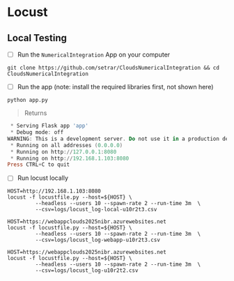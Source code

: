# Locust

## Local Testing

- [ ] Run the `NumericalIntegration` App on your computer

```
git clone https://github.com/setrar/CloudsNumericalIntegration && cd CloudsNumericalIntegration
```

- [ ] Run the app (note: install the required libraries first, not shown here)


```
python app.py
```
> Returns
```powershell
 * Serving Flask app 'app'
 * Debug mode: off
WARNING: This is a development server. Do not use it in a production deployment. Use a production WSGI server instead.
 * Running on all addresses (0.0.0.0)
 * Running on http://127.0.0.1:8080
 * Running on http://192.168.1.103:8080
Press CTRL+C to quit
```

- [ ] Run locust locally

```
HOST=http://192.168.1.103:8080
locust -f locustfile.py --host=${HOST} \
         --headless --users 10 --spawn-rate 2 --run-time 3m  \
         --csv=logs/locust_log-local-u10r2t3.csv
```



```
HOST=https://webappclouds2025nibr.azurewebsites.net
locust -f locustfile.py --host=${HOST} \
         --headless --users 10 --spawn-rate 2 --run-time 3m  \
         --csv=logs/locust_log-webapp-u10r2t3.csv
```


```
HOST=https://webappclouds2025nibr.azurewebsites.net
locust -f locustfile.py --host=${HOST} \
         --headless --users 10 --spawn-rate 2 --run-time 3m  \
         --csv=logs/locust_log-u10r2t2.csv
```
